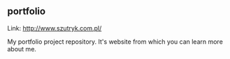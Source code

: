 ## portfolio

Link: http://www.szutryk.com.pl/

My portfolio project repository. It's website from which you can learn more about me.
